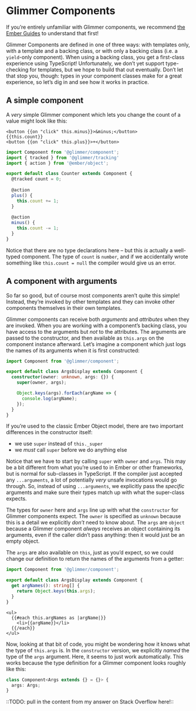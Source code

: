 # Glimmer Components

<aside>

If you’re entirely unfamiliar with Glimmer components, we recommend [the Ember Guides][guides-component] to understand that first!

</aside>


Glimmer Components are defined in one of three ways: with templates only, with a template and a backing class, or with only a backing class (i.e. a `yield`-only component). When using a backing class, you get a first-class experience using TypeScript! Unfortunately, we don’t yet support type-checking for templates, but we hope to build that out eventually. Don’t let that stop you, though: types in your component classes make for a great experience, so let’s dig in and see how it works in practice.

## A simple component

A *very* simple Glimmer component which lets you change the count of a value might look like this:

```htmlbars
<button {{on "click" this.minus}}>&minus;</button>
{{this.count}}
<button {{on "click" this.plus}}>+</button>
```

```ts
import Component from '@glimmer/component';
import { tracked } from '@glimmer/tracking'
import { action } from '@ember/object';

export default class Counter extends Component {
  @tracked count = 0;
  
  @action
  plus() {
    this.count += 1;
  }
  
  @action
  minus() {
    this.count -= 1;
  }
}
```

Notice that there are no type declarations here – but this *is* actually a well-typed component. The type of `count` is `number`, and if we accidentally wrote something like `this.count = null` the compiler would give us an error.

## A component with arguments

So far so good, but of course most components aren’t quite this simple! Instead, they’re invoked by other templates and they can invoke other components themselves in their own templates.

Glimmer components can receive both *arguments* and *attributes* when they are invoked. When you are working with a component’s backing class, you have access to the arguments but *not* to the attributes. The arguments are passed to the constructor, and then available as `this.args` on the component instance afterward. Let’s imagine a component which just logs the names of its arguments when it is first constructed:

```ts
import Component from '@glimmer/component';

export default class ArgsDisplay extends Component {
  constructor(owner: unknown, args: {}) {
    super(owner, args);

    Object.keys(args).forEach(argName => {
      console.log(argName);
    });
  }
}
```

<aside>

If you’re used to the classic Ember Object model, there are two important differences in the constructor itself:

- we use `super` instead of `this._super`
- we *must* call `super` before we do anything else

</aside>

Notice that we have to start by calling `super` with `owner` and `args`. This may be a bit different from what you’re used to in Ember or other frameworks, but is normal for sub-classes in TypeScript. If the compiler just accepted any `...arguments`, a lot of potentially *very* unsafe invocations would go through. So, instead of using `...arguments`, we explicitly pass the *specific* arguments and make sure their types match up with what the super-class expects.

The types for `owner` here and `args` line up with what the `constructor` for Glimmer components expect. The `owner` is specified as `unknown` because this is a detail we explicitly *don’t* need to know about. The `args` are `object` because a Glimmer component *always* receives an object containing its arguments, even if the caller didn’t pass anything: then it would just be an empty object.

The `args` are also available on `this`, just as you’d expect, so we could change our definition to return the names of the arguments from a getter:

```ts
import Component from '@glimmer/component';

export default class ArgsDisplay extends Component {
  get argNames(): string[] {
    return Object.keys(this.args);
  }
}
```

```htmlbars
<ul>
  {{#each this.argNames as |argName|}}
    <li>{{argName}}</li>
  {{/each}}
</ul>
```

Now, looking at that bit of code, you might be wondering how it knows what the type of `this.args` is. In the `constructor` version, we explicitly *named* the type of the `args` argument. Here, it seems to just work automatically. This works because the type definition for a Glimmer component looks roughly like this:

```ts
class Component<Args extends {} = {}> {
  args: Args;
}
```

::TODO: pull in the content from my answer on Stack Overflow here!::

[guides-component]: https://guides.emberjs.com/release/components/
